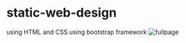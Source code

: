 # static-web-design
 
 using HTML and CSS
 using bootstrap framework
![fullpage](https://user-images.githubusercontent.com/74818556/137573782-fc4b4f5a-d9b5-4894-9a4f-ea7eaaec33fc.png)
